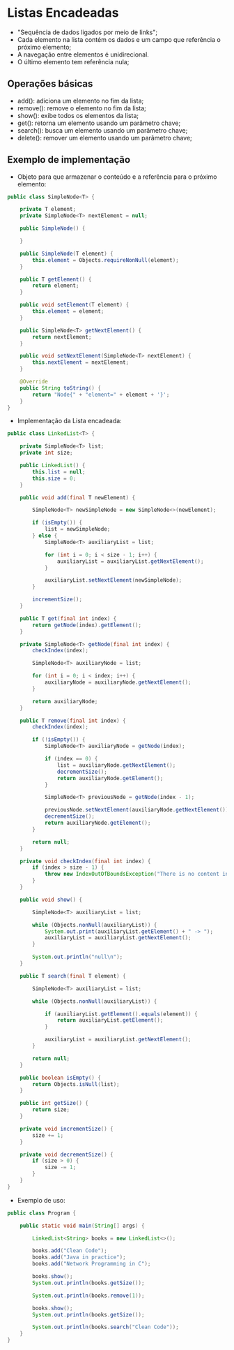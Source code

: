 # Listas Encadeadas

 - "Sequência de dados ligados por meio de links";
 - Cada elemento na lista contém os dados e um campo que referência o próximo elemento;
 - A navegação entre elementos é unidirecional.
 - O último elemento tem referência nula;

## Operações básicas

 - add(): adiciona um elemento no fim da lista;
 - remove(): remove o elemento no fim da lista;
 - show(): exibe todos os elementos da lista;
 - get(): retorna um elemento usando um parâmetro chave;
 - search(): busca um elemento usando um parâmetro chave;
 - delete(): remover um elemento usando um parâmetro chave;

## Exemplo de implementação

 - Objeto para que armazenar o conteúdo e a referência para o próximo elemento:

```Java
public class SimpleNode<T> {

    private T element;
    private SimpleNode<T> nextElement = null;

    public SimpleNode() {

    }

    public SimpleNode(T element) {
        this.element = Objects.requireNonNull(element);
    }

    public T getElement() {
        return element;
    }

    public void setElement(T element) {
        this.element = element;
    }

    public SimpleNode<T> getNextElement() {
        return nextElement;
    }

    public void setNextElement(SimpleNode<T> nextElement) {
        this.nextElement = nextElement;
    }

    @Override
    public String toString() {
        return "Node{" + "element=" + element + '}';
    }
}
```

 - Implementação da Lista encadeada:

```Java
public class LinkedList<T> {

    private SimpleNode<T> list;
    private int size;

    public LinkedList() {
        this.list = null;
        this.size = 0;
    }

    public void add(final T newElement) {

        SimpleNode<T> newSimpleNode = new SimpleNode<>(newElement);

        if (isEmpty()) {
            list = newSimpleNode;
        } else {
            SimpleNode<T> auxiliaryList = list;

            for (int i = 0; i < size - 1; i++) {
                auxiliaryList = auxiliaryList.getNextElement();
            }

            auxiliaryList.setNextElement(newSimpleNode);
        }

        incrementSize();
    }

    public T get(final int index) {
        return getNode(index).getElement();
    }

    private SimpleNode<T> getNode(final int index) {
        checkIndex(index);

        SimpleNode<T> auxiliaryNode = list;

        for (int i = 0; i < index; i++) {
            auxiliaryNode = auxiliaryNode.getNextElement();
        }

        return auxiliaryNode;
    }

    public T remove(final int index) {
        checkIndex(index);

        if (!isEmpty()) {
            SimpleNode<T> auxiliaryNode = getNode(index);

            if (index == 0) {
                list = auxiliaryNode.getNextElement();
                decrementSize();
                return auxiliaryNode.getElement();
            }

            SimpleNode<T> previousNode = getNode(index - 1);

            previousNode.setNextElement(auxiliaryNode.getNextElement());
            decrementSize();
            return auxiliaryNode.getElement();
        }

        return null;
    }

    private void checkIndex(final int index) {
        if (index > size - 1) {
            throw new IndexOutOfBoundsException("There is no content in the index " + index + " of this list. This list only goes to the index " + (size - 1) + '.');
        }
    }

    public void show() {

        SimpleNode<T> auxiliaryList = list;

        while (Objects.nonNull(auxiliaryList)) {
            System.out.print(auxiliaryList.getElement() + " -> ");
            auxiliaryList = auxiliaryList.getNextElement();
        }

        System.out.println("null\n");
    }

    public T search(final T element) {

        SimpleNode<T> auxiliaryList = list;

        while (Objects.nonNull(auxiliaryList)) {

            if (auxiliaryList.getElement().equals(element)) {
                return auxiliaryList.getElement();
            }

            auxiliaryList = auxiliaryList.getNextElement();
        }

        return null;
    }

    public boolean isEmpty() {
        return Objects.isNull(list);
    }

    public int getSize() {
        return size;
    }

    private void incrementSize() {
        size += 1;
    }

    private void decrementSize() {
        if (size > 0) {
            size -= 1;
        }
    }
}
```

 - Exemplo de uso:

```Java
public class Program {

    public static void main(String[] args) {

        LinkedList<String> books = new LinkedList<>();

        books.add("Clean Code");
        books.add("Java in practice");
        books.add("Network Programming in C");

        books.show();
        System.out.println(books.getSize());

        System.out.println(books.remove(1));

        books.show();
        System.out.println(books.getSize());

        System.out.println(books.search("Clean Code"));
    }
}
```
